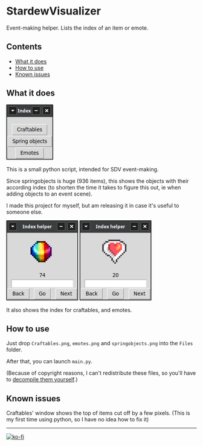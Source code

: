 # StardewVisualizer
Event-making helper. Lists the index of an item or emote.


## Contents
* [What it does](#what-it-does)
* [How to use](#how-to-use)
* [Known issues](#known-issues)


## What it does
![A small window with three buttons: Buildings, spring objects, and emotes.](https://github.com/misty-spring/StardewVisualizer/blob/main/img/main_window.png) 

This is a small python script, intended for SDV event-making. 

Since springobjects is huge (936 items), this shows the objects with their according index (to shorten the time it takes to figure this out, ie when adding objects to an event scene).

I made this project for myself, but am releasing it in case it's useful to someone else.

![A small window with a prismatic shard.](https://github.com/misty-spring/StardewVisualizer/blob/main/img/main_springobjs.png) ![A small window with a heart.](https://github.com/misty-spring/StardewVisualizer/blob/main/img/main_emotes.png)

It also shows the index for craftables, and emotes.


## How to use

Just drop `Craftables.png`, `emotes.png` and `springobjects.png` into the `Files` folder.

After that, you can launch `main.py`. 

(Because of copyright reasons, I can't redistribute these files, so you'll have to [decompile them yourself](https://stardewvalleywiki.com/Modding:Editing_XNB_files#Unpack_game_files).)

## Known issues

Craftables' window shows the top of items cut off by a few pixels. (This is my first time using python, so I have no idea how to fix it)

<hr>


[![ko-fi](https://ko-fi.com/img/githubbutton_sm.svg)](https://ko-fi.com/G2G7CXX9P)

